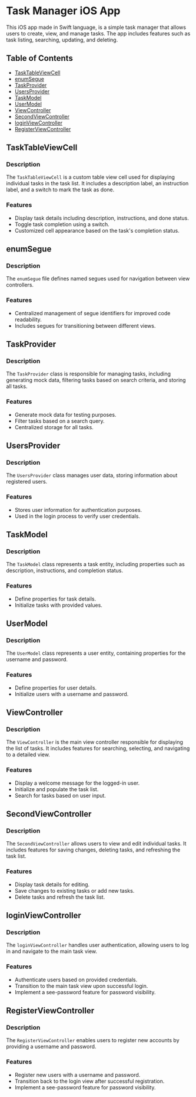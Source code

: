 # Task Manager iOS App

This iOS app made in Swift language, is a simple task manager that allows users to create, view, and manage tasks. The app includes features such as task listing, searching, updating, and deleting.

## Table of Contents

- [TaskTableViewCell](#tasktableviewcell)
- [enumSegue](#enumsegue)
- [TaskProvider](#taskprovider)
- [UsersProvider](#usersprovider)
- [TaskModel](#taskmodel)
- [UserModel](#usermodel)
- [ViewController](#viewcontroller)
- [SecondViewController](#secondviewcontroller)
- [loginViewController](#loginviewcontroller)
- [RegisterViewController](#registeriewcontroller)

## TaskTableViewCell

### Description

The `TaskTableViewCell` is a custom table view cell used for displaying individual tasks in the task list. It includes a description label, an instruction label, and a switch to mark the task as done.

### Features

- Display task details including description, instructions, and done status.
- Toggle task completion using a switch.
- Customized cell appearance based on the task's completion status.

## enumSegue

### Description

The `enumSegue` file defines named segues used for navigation between view controllers.

### Features

- Centralized management of segue identifiers for improved code readability.
- Includes segues for transitioning between different views.

## TaskProvider

### Description

The `TaskProvider` class is responsible for managing tasks, including generating mock data, filtering tasks based on search criteria, and storing all tasks.

### Features

- Generate mock data for testing purposes.
- Filter tasks based on a search query.
- Centralized storage for all tasks.

## UsersProvider

### Description

The `UsersProvider` class manages user data, storing information about registered users.

### Features

- Stores user information for authentication purposes.
- Used in the login process to verify user credentials.

## TaskModel

### Description

The `TaskModel` class represents a task entity, including properties such as description, instructions, and completion status.

### Features

- Define properties for task details.
- Initialize tasks with provided values.

## UserModel

### Description

The `UserModel` class represents a user entity, containing properties for the username and password.

### Features

- Define properties for user details.
- Initialize users with a username and password.

## ViewController

### Description

The `ViewController` is the main view controller responsible for displaying the list of tasks. It includes features for searching, selecting, and navigating to a detailed view.

### Features

- Display a welcome message for the logged-in user.
- Initialize and populate the task list.
- Search for tasks based on user input.

## SecondViewController

### Description

The `SecondViewController` allows users to view and edit individual tasks. It includes features for saving changes, deleting tasks, and refreshing the task list.

### Features

- Display task details for editing.
- Save changes to existing tasks or add new tasks.
- Delete tasks and refresh the task list.

## loginViewController

### Description

The `loginViewController` handles user authentication, allowing users to log in and navigate to the main task view.

### Features

- Authenticate users based on provided credentials.
- Transition to the main task view upon successful login.
- Implement a see-password feature for password visibility.

## RegisterViewController

### Description

The `RegisterViewController` enables users to register new accounts by providing a username and password.

### Features

- Register new users with a username and password.
- Transition back to the login view after successful registration.
- Implement a see-password feature for password visibility.
